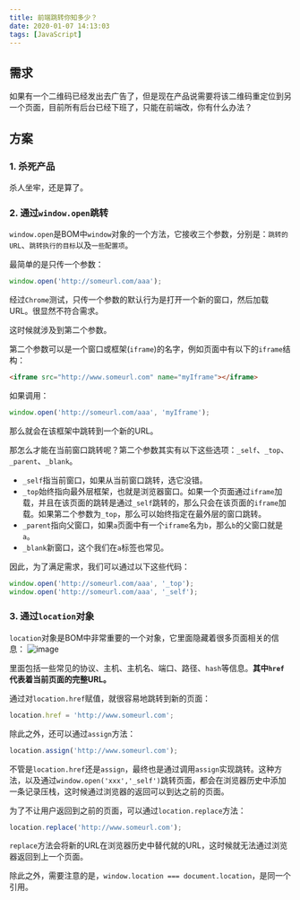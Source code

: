 ```yaml
---
title: 前端跳转你知多少？
date: 2020-01-07 14:13:03
tags: [JavaScript]
---
```


## 需求
如果有一个二维码已经发出去广告了，但是现在产品说需要将该二维码重定位到另一个页面，目前所有后台已经下班了，只能在前端改，你有什么办法？

## 方案
### 1. 杀死产品
杀人坐牢，还是算了。

### 2. 通过`window.open`跳转

`window.open`是BOM中`window`对象的一个方法，它接收三个参数，分别是：`跳转的URL`、`跳转执行的目标`以及`一些配置项`。

最简单的是只传一个参数：
```js
window.open('http://someurl.com/aaa');
```

经过`Chrome`测试，只传一个参数的默认行为是打开一个新的窗口，然后加载URL。很显然不符合需求。

这时候就涉及到第二个参数。

第二个参数可以是一个窗口或框架(`iframe`)的名字，例如页面中有以下的`iframe`结构：
```html
<iframe src="http://www.someurl.com" name="myIframe"></iframe>
```

如果调用：
```js
window.open('http://someurl.com/aaa', 'myIframe');
```

那么就会在该框架中跳转到一个新的URL。

那怎么才能在当前窗口跳转呢？第二个参数其实有以下这些选项：`_self`、`_top`、`_parent`、`_blank`。

* `_self`指当前窗口，如果从当前窗口跳转，选它没错。
* `_top`始终指向最外层框架，也就是浏览器窗口。如果一个页面通过`iframe`加载，并且在该页面的跳转是通过`_self`跳转的，那么只会在该页面的`iframe`加载。如果第二个参数为`_top`，那么可以始终指定在最外层的窗口跳转。
* `_parent`指向父窗口，如果`a`页面中有一个`iframe`名为`b`，那么`b`的父窗口就是`a`。
* `_blank`新窗口，这个我们在`a`标签也常见。

因此，为了满足需求，我们可以通过以下这些代码：
```js
window.open('http://someurl.com/aaa', '_top');
window.open('http://someurl.com/aaa', '_self');
```

### 3. 通过`location`对象
`location`对象是BOM中非常重要的一个对象，它里面隐藏着很多页面相关的信息：
![image](http://static-cdn.lxzmww.xyz/location.JPG)

里面包括一些常见的协议、主机、主机名、端口、路径、`hash`等信息。**其中`href`代表着当前页面的完整URL。**

通过对`location.href`赋值，就很容易地跳转到新的页面：
```js
location.href = 'http://www.someurl.com';
```

除此之外，还可以通过`assign`方法：
```js
location.assign('http://www.someurl.com');
```

不管是`location.href`还是`assign`，最终也是通过调用`assign`实现跳转。这种方法，以及通过`window.open('xxx','_self')`跳转页面，都会在浏览器历史中添加一条记录压栈，这时候通过浏览器的返回可以到达之前的页面。

为了不让用户返回到之前的页面，可以通过`location.replace`方法：
```js
location.replace('http://www.someurl.com');
```

`replace`方法会将新的URL在浏览器历史中替代就的URL，这时候就无法通过浏览器返回到上一个页面。

除此之外，需要注意的是，`window.location === document.location`，是同一个引用。